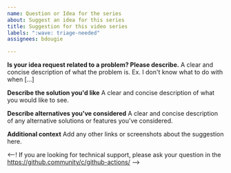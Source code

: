 ```yaml
---
name: Question or Idea for the series
about: Suggest an idea for this series
title: Suggestion for this video series
labels: ":wave: triage-needed"
assignees: bdougie

---
```


**Is your idea request related to a problem? Please describe.**
A clear and concise description of what the problem is. Ex. I don't know what to do with when [...]

**Describe the solution you'd like**
A clear and concise description of what you would like to see.

**Describe alternatives you've considered**
A clear and concise description of any alternative solutions or features you've considered.

**Additional context**
Add any other links or screenshots about the suggestion here.

<--! If you are looking for technical support, please ask your question in the https://github.community/c/github-actions/ -->
